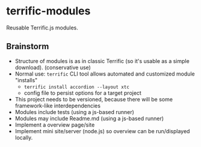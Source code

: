 terrific-modules
================

Reusable Terrific.js modules.

## Brainstorm

- Structure of modules is as in classic Terrific (so it's usable as a simple download). (conservative use)
- Normal use: `terrific` CLI tool allows automated and customized module "installs"
	- `terrific install accordion --layout xtc`
	- config file to persist options for a target project
- This project needs to be versioned, because there will be some framework-like interdependencies
- Modules include tests (using a js-based runner)
- Modules may include Readme.md (using a js-based runner)
- Implement a overview page/site
- Implement mini site/server (node.js) so overview can be run/displayed locally.
